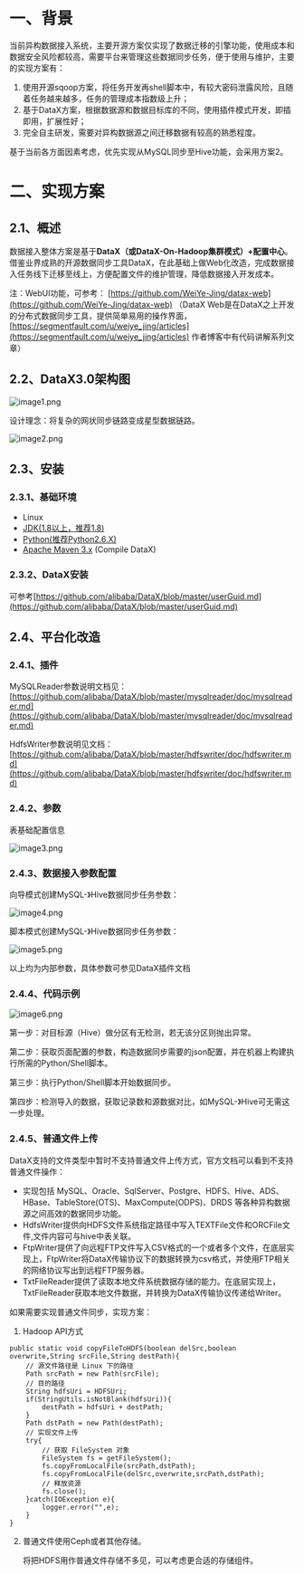 # 一、背景
当前异构数据接入系统，主要开源方案仅实现了数据迁移的引擎功能，使用成本和数据安全风险都较高，需要平台来管理这些数据同步任务，便于使用与维护，主要的实现方案有：

1. 使用开源sqoop方案，将任务开发再shell脚本中，有较大密码泄露风险，且随着任务越来越多，任务的管理成本指数级上升；
2. 基于DataX方案，根据数据源和数据目标库的不同，使用插件模式开发，即插即用，扩展性好；
3. 完全自主研发，需要对异构数据源之间迁移数据有较高的熟悉程度。

基于当前各方面因素考虑，优先实现从MySQL同步至Hive功能，会采用方案2。

# 二、实现方案
## 2.1、概述
数据接入整体方案是基于**DataX（或DataX-On-Hadoop集群模式）+配置中心**。借鉴业界成熟的开源数据同步工具DataX，在此基础上做Web化改造，完成数据接入任务线下迁移至线上，方便配置文件的维护管理，降低数据接入开发成本。

注：WebUI功能，可参考： [https://github.com/WeiYe-Jing/datax-web](https://github.com/WeiYe-Jing/datax-web) （DataX Web是在DataX之上开发的分布式数据同步工具，提供简单易用的操作界面，[https://segmentfault.com/u/weiye_jing/articles](https://segmentfault.com/u/weiye_jing/articles) 作者博客中有代码讲解系列文章）

## 2.2、DataX3.0架构图
![image1.png](./img/image1.png)

设计理念：将复杂的网状同步链路变成星型数据链路。

![image2.png](./img/image2.png)

## 2.3、安装
### 2.3.1、基础环境
- Linux
- [JDK(1.8以上，推荐1.8)](http://www.oracle.com/technetwork/cn/java/javase/downloads/index.html)
- [Python(推荐Python2.6.X)](https://www.python.org/downloads/)
- [Apache Maven 3.x](https://maven.apache.org/download.cgi) (Compile DataX)

### 2.3.2、DataX安装
可参考[https://github.com/alibaba/DataX/blob/master/userGuid.md](https://github.com/alibaba/DataX/blob/master/userGuid.md)

## 2.4、平台化改造
### 2.4.1、插件
MySQLReader参数说明文档见：[https://github.com/alibaba/DataX/blob/master/mysqlreader/doc/mysqlreader.md](https://github.com/alibaba/DataX/blob/master/mysqlreader/doc/mysqlreader.md)

HdfsWriter参数说明见文档：[https://github.com/alibaba/DataX/blob/master/hdfswriter/doc/hdfswriter.md](https://github.com/alibaba/DataX/blob/master/hdfswriter/doc/hdfswriter.md)

### 2.4.2、参数
表基础配置信息

![image3.png](./img/image3.png)

### 2.4.3、数据接入参数配置
向导模式创建MySQL-》Hive数据同步任务参数：

![image4.png](./img/image4.png)

脚本模式创建MySQL-》Hive数据同步任务参数：

![image5.png](./img/image5.png)

以上均为内部参数，具体参数可参见DataX插件文档

### 2.4.4、代码示例

![image6.png](./img/image6.png)

第一步：对目标源（Hive）做分区有无检测，若无该分区则抛出异常。

第二步：获取页面配置的参数，构造数据同步需要的json配置，并在机器上构建执行所需的Python/Shell脚本。

第三步：执行Python/Shell脚本开始数据同步。

第四步：检测导入的数据，获取记录数和源数据对比，如MySQL-》Hive可无需这一步处理。

### 2.4.5、普通文件上传
DataX支持的文件类型中暂时不支持普通文件上传方式，官方文档可以看到不支持普通文件操作：

- 实现包括 MySQL、Oracle、SqlServer、Postgre、HDFS、Hive、ADS、HBase、TableStore(OTS)、MaxCompute(ODPS)、DRDS 等各种异构数据源之间高效的数据同步功能。
- HdfsWriter提供向HDFS文件系统指定路径中写入TEXTFile文件和ORCFile文件,文件内容可与hive中表关联。
- FtpWriter提供了向远程FTP文件写入CSV格式的一个或者多个文件，在底层实现上，FtpWriter将DataX传输协议下的数据转换为csv格式，并使用FTP相关的网络协议写出到远程FTP服务器。
- TxtFileReader提供了读取本地文件系统数据存储的能力。在底层实现上，TxtFileReader获取本地文件数据，并转换为DataX传输协议传递给Writer。

如果需要实现普通文件同步，实现方案：

1. Hadoop API方式

```
public static void copyFileToHDFS(boolean delSrc,boolean overwrite,String srcFile,String destPath){
    // 源文件路径是 Linux 下的路径
    Path srcPath = new Path(srcFile);
    // 目的路径
    String hdfsUri = HDFSUri;
    if(StringUtils.isNotBlank(hdfsUri)){
        destPath = hdfsUri + destPath;
    }
    Path dstPath = new Path(destPath);
    // 实现文件上传
    try{
        // 获取 FileSystem 对象
        FileSystem fs = getFileSystem();
        fs.copyFromLocalFile(srcPath,dstPath);
        fs.copyFromLocalFile(delSrc,overwrite,srcPath,dstPath);
        // 释放资源
        fs.close();
    }catch(IOException e){
        logger.error("",e);
    }
}
```

2. 普通文件使用Ceph或者其他存储。

    将把HDFS用作普通文件存储不多见，可以考虑更合适的存储组件。

